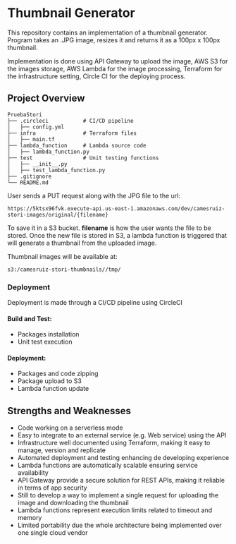 # Thumbnail Generator

This repository contains an implementation of a thumbnail
generator. Program takes an .JPG image, resizes it and 
returns it as a 100px x 100px thumbnail.

Implementation is done using API Gateway to upload the image,
AWS S3 for the images storage, AWS Lambda for the image processing, 
Terraform for the infrastructure setting, 
Circle CI for the deploying process.

## Project Overview

```
PruebaStori
├── .circleci           # CI/CD pipeline
│   ├── config.yml
├── infra               # Terraform files
│   ├── main.tf
├── lambda_function     # Lambda source code
│   ├── lambda_function.py
├── test                # Unit testing functions
│   ├── __init__.py
│   ├── test_lambda_function.py
├── .gitignore
└── README.md
```

User sends a PUT request along with the JPG file to the url:
```
https://5ktsx96fvk.execute-api.us-east-1.amazonaws.com/dev/camesruiz-stori-images/original/{filename}
```
To save it in a S3 bucket. **filename** is how the user wants the file to be stored.
Once the new file is stored in S3, a lambda function is triggered that will
generate a thumbnail from the uploaded image.

Thumbnail images will be available at:
```
s3:/camesruiz-stori-thumbnails//tmp/
```

### Deployment
Deployment is made through a CI/CD pipeline using CircleCI

#### Build and Test:

- Packages installation
- Unit test execution

#### Deployment:

- Packages and code zipping
- Package upload to S3
- Lambda function update

## Strengths and Weaknesses

- Code working on a serverless mode
- Easy to integrate to an external service (e.g. Web service) using the API
- Infrastructure well documented using Terraform, making it easy to manage, version and replicate
- Automated deployment and testing enhancing de developing experience
- Lambda functions are automatically scalable ensuring service availability
- API Gateway provide a secure solution for REST APIs, making it reliable in terms of app security
- Still to develop a way to implement a single request for uploading the image and downloading the thumbnail
- Lambda functions represent execution limits related to timeout and memory
- Limited portability due the whole architecture being implemented over one single cloud vendor